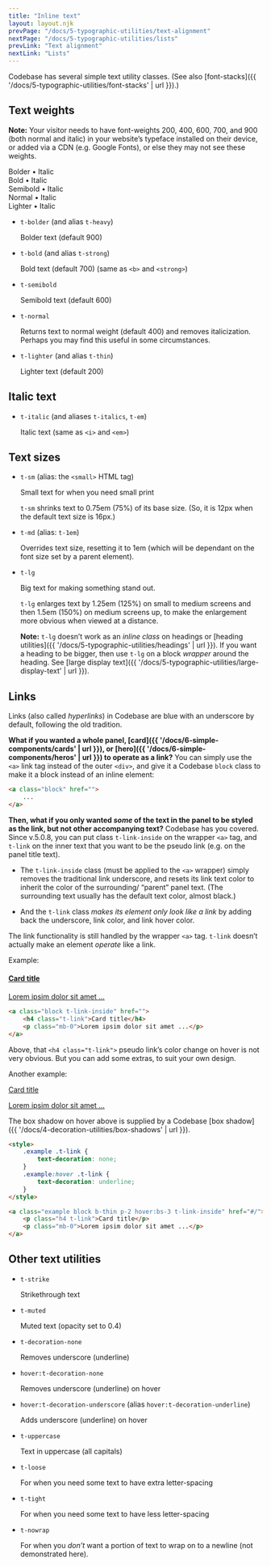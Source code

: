 ```yaml
---
title: "Inline text"
layout: layout.njk
prevPage: "/docs/5-typographic-utilities/text-alignment"
nextPage: "/docs/5-typographic-utilities/lists"
prevLink: "Text alignment"
nextLink: "Lists"
---
```


Codebase has several simple text utility classes. (See also [font-stacks]({{ '/docs/5-typographic-utilities/font-stacks' | url }}).)

## Text weights

**Note:** Your visitor needs to have font-weights 200, 400, 600, 700, and 900 (both normal and italic) in your website’s typeface installed on their device, or added via a CDN (e.g. Google Fonts), or else they may not see these weights.

<span class="t-bolder">Bolder • <span class="t-italic">Italic</span></span><br>
<span class="t-bold">Bold • <span class="t-italic">Italic</span></span><br>
<span class="t-semibold">Semibold • <span class="t-italic">Italic</span></span><br>
<span class="t-normal">Normal • <span class="t-italic">Italic</span></span><br>
<span class="t-lighter">Lighter • <span class="t-italic">Italic</span></span>

* `t-bolder` (and alias `t-heavy`)

    <span class="t-bolder">Bolder text (default 900)</span>

* `t-bold` (and alias `t-strong`)

    <span class="t-bold">Bold text (default 700)</span> (same as `<b>` and `<strong>`)

* `t-semibold`

    <span class="t-semibold">Semibold text (default 600)</span>

* `t-normal`

    <span class="t-bold t-italic">Returns text to normal weight (default 400) and removes italicization. <span class="t-normal">Perhaps you may find this useful</span> in some circumstances.</span>

* `t-lighter` (and alias `t-thin`)

    <span class="t-lighter">Lighter text (default 200)</span>

## Italic text

* `t-italic` (and aliases `t-italics`, `t-em`)

    <span class="t-italic">Italic text</span> (same as `<i>` and `<em>`)

## Text sizes

* `t-sm` (alias: the `<small>` HTML tag)

    Small text for <span class="t-sm">when you need small print</span>

    `t-sm` shrinks text to 0.75em (75%) of its base size. (So, it is 12px when the default text size is 16px.)

* `t-md` (alias: `t-1em`)

    Overrides text size, resetting it to 1em (which will be dependant on the font size set by a parent element).

* `t-lg`

    Big text for making <span class="t-lg">something</span> stand out.

    `t-lg` enlarges text by 1.25em (125%) on small to medium screens and then 1.5em (150%) on medium screens up, to make the enlargement more obvious when viewed at a distance.

    **Note:** `t-lg` doesn’t work as an _inline class_ on headings or [heading utilities]({{ '/docs/5-typographic-utilities/headings' | url }}). If you want a heading to be bigger, then use `t-lg` on a block _wrapper_ around the heading. See [large display text]({{ '/docs/5-typographic-utilities/large-display-text' | url }}).

## Links

Links (also called _hyperlinks_) in Codebase are blue with an underscore by default, following the old tradition.

**What if you wanted a whole panel, [card]({{ '/docs/6-simple-components/cards' | url }}), or [hero]({{ '/docs/6-simple-components/heros' | url }}) to operate as a link?** You can simply use the `<a>` link tag instead of the outer `<div>`, and give it a Codebase `block` class to make it a block instead of an inline element:

```html
<a class="block" href="">
    ...
</a>
```

**Then, what if you only wanted _some_ of the text in the panel to be styled as the link, but not other accompanying text?** Codebase has you covered. Since v.5.0.8, you can put class `t-link-inside` on the wrapper `<a>` tag, and `t-link` on the inner text that you want to be the pseudo link (e.g. on the panel title text).

* The `t-link-inside` class (must be applied to the `<a>` wrapper) simply removes the traditional link underscore, and resets its link text color to inherit the color of the surrounding/ “parent” panel text. (The surrounding text usually has the default text color, almost black.)

* And the `t-link` class _makes its element only look like a link_ by adding back the underscore, link color, and link hover color. 

The link functionality is still handled by the wrapper `<a>` tag. `t-link` doesn’t actually make an element _operate_ like a link.

Example:

<a class="block mb-3 b-thin p-2 t-link-inside" href="#/">
    <h4 class="t-link">Card title</h4>
    <p class="mb-0">Lorem ipsim dolor sit amet ...</p>
</a>

```html
<a class="block t-link-inside" href="">
    <h4 class="t-link">Card title</h4>
    <p class="mb-0">Lorem ipsim dolor sit amet ...</p>
</a>
```

Above, that `<h4 class="t-link">` pseudo link’s color change on hover is not very obvious. But you can add some extras, to suit your own design.

Another example:

<style>
    .example .t-link {
        text-decoration: none;
    }
    .example:hover .t-link {
        text-decoration: underline;
    }
</style>

<a class="example block container-xs mb-3 b-thin p-2 hover:bs-3 t-link-inside" href="#/">
    <p class="h4 t-link">Card title</p>
    <p class="mb-0">Lorem ipsim dolor sit amet ...</p>
</a>

The box shadow on hover above is supplied by a Codebase [box shadow]({{ '/docs/4-decoration-utilities/box-shadows' | url }}).

```html
<style>
    .example .t-link {
        text-decoration: none;
    }
    .example:hover .t-link {
        text-decoration: underline;
    }
</style>

<a class="example block b-thin p-2 hover:bs-3 t-link-inside" href="#/">
    <p class="h4 t-link">Card title</p>
    <p class="mb-0">Lorem ipsim dolor sit amet ...</p>
</a>
```

## Other text utilities

* `t-strike`

    <span class="t-strike">Strikethrough text</span>

* `t-muted`

    <span class="t-muted">Muted text (opacity set to 0.4)</span>

* `t-decoration-none`

    Removes underscore (underline)

* `hover:t-decoration-none`

    Removes underscore (underline) on hover

* `hover:t-decoration-underscore` (alias `hover:t-decoration-underline`)

    Adds underscore (underline) on hover

* `t-uppercase`

    <span class="t-uppercase">Text in uppercase</span> (all capitals)


* `t-loose`

    For when you need some text to have <span class="t-loose">extra letter-spacing</span>

* `t-tight`

    For when you need some text to have <span class="t-tight">less letter-spacing</span>

* `t-nowrap`

    For when you _don’t_ want a portion of text to wrap on to a newline (not demonstrated here).